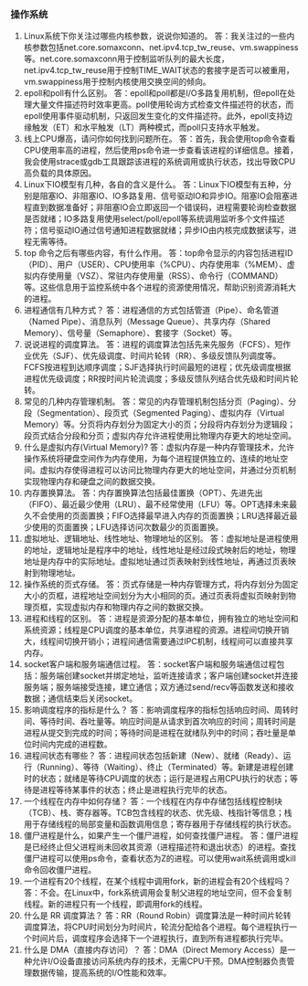 ### 操作系统
1. Linux系统下你关注过哪些内核参数，说说你知道的。
答：我关注过的一些内核参数包括net.core.somaxconn、net.ipv4.tcp_tw_reuse、vm.swappiness等。net.core.somaxconn用于控制监听队列的最大长度，net.ipv4.tcp_tw_reuse用于控制TIME_WAIT状态的套接字是否可以被重用，vm.swappiness用于控制内核使用交换空间的倾向。
2. epoll和poll有什么区别。
答：epoll和poll都是I/O多路复用机制，但epoll在处理大量文件描述符时效率更高。poll使用轮询方式检查文件描述符的状态，而epoll使用事件驱动机制，只返回发生变化的文件描述符。此外，epoll支持边缘触发（ET）和水平触发（LT）两种模式，而poll只支持水平触发。
3. 线上CPU爆高，请问你如何找到问题所在。
答：首先，我会使用top命令查看CPU使用率高的进程，然后使用ps命令进一步查看该进程的详细信息。接着，我会使用strace或gdb工具跟踪该进程的系统调用或执行状态，找出导致CPU高负载的具体原因。
4. Linux下IO模型有几种，各自的含义是什么。
答：Linux下IO模型有五种，分别是阻塞IO、非阻塞IO、IO多路复用、信号驱动IO和异步IO。阻塞IO会阻塞进程直到数据准备好；非阻塞IO会立即返回一个错误码，进程需要轮询检查数据是否就绪；IO多路复用使用select/poll/epoll等系统调用监听多个文件描述符；信号驱动IO通过信号通知进程数据就绪；异步IO由内核完成数据读写，进程无需等待。
5. top 命令之后有哪些内容，有什么作用。
答：top命令显示的内容包括进程ID（PID）、用户（USER）、CPU使用率（%CPU）、内存使用率（%MEM）、虚拟内存使用量（VSZ）、常驻内存使用量（RSS）、命令行（COMMAND）等。这些信息用于监控系统中各个进程的资源使用情况，帮助识别资源消耗大的进程。
6. 进程通信有几种方式？
答：进程通信的方式包括管道（Pipe）、命名管道（Named Pipe）、消息队列（Message Queue）、共享内存（Shared Memory）、信号量（Semaphore）、套接字（Socket）等。
7. 说说进程的调度算法。
答：进程的调度算法包括先来先服务（FCFS）、短作业优先（SJF）、优先级调度、时间片轮转（RR）、多级反馈队列调度等。FCFS按进程到达顺序调度；SJF选择执行时间最短的进程；优先级调度根据进程优先级调度；RR按时间片轮流调度；多级反馈队列结合优先级和时间片轮转。
8. 常见的几种内存管理机制。
答：常见的内存管理机制包括分页（Paging）、分段（Segmentation）、段页式（Segmented Paging）、虚拟内存（Virtual Memory）等。分页将内存划分为固定大小的页；分段将内存划分为逻辑段；段页式结合分段和分页；虚拟内存允许进程使用比物理内存更大的地址空间。
9. 什么是虚拟内存(Virtual Memory)?
答：虚拟内存是一种内存管理技术，允许操作系统将硬盘空间作为内存使用，为每个进程提供独立的、连续的地址空间。虚拟内存使得进程可以访问比物理内存更大的地址空间，并通过分页机制实现物理内存和硬盘之间的数据交换。
10. 内存置换算法。
答：内存置换算法包括最佳置换（OPT）、先进先出（FIFO）、最近最少使用（LRU）、最不经常使用（LFU）等。OPT选择未来最久不会使用的页面置换；FIFO选择最早进入内存的页面置换；LRU选择最近最少使用的页面置换；LFU选择访问次数最少的页面置换。
11. 虚拟地址、逻辑地址、线性地址、物理地址的区别。
答：虚拟地址是进程使用的地址，逻辑地址是程序中的地址，线性地址是经过段式映射后的地址，物理地址是内存中的实际地址。虚拟地址通过页表映射到线性地址，再通过页表映射到物理地址。
12. 操作系统的页式存储。
答：页式存储是一种内存管理方式，将内存划分为固定大小的页框，进程地址空间划分为大小相同的页。通过页表将虚拟页映射到物理页框，实现虚拟内存和物理内存之间的数据交换。
13. 进程和线程的区别。
答：进程是资源分配的基本单位，拥有独立的地址空间和系统资源；线程是CPU调度的基本单位，共享进程的资源。进程间切换开销大，线程间切换开销小；进程间通信需要通过IPC机制，线程间可以直接共享内存。
14. socket客户端和服务端通信过程。
答：socket客户端和服务端通信过程包括：服务端创建socket并绑定地址，监听连接请求；客户端创建socket并连接服务端；服务端接受连接，建立通信；双方通过send/recv等函数发送和接收数据；通信结束后关闭socket。
15. 影响调度程序的指标是什么？
答：影响调度程序的指标包括响应时间、周转时间、等待时间、吞吐量等。响应时间是从请求到首次响应的时间；周转时间是进程从提交到完成的时间；等待时间是进程在就绪队列中的时间；吞吐量是单位时间内完成的进程数。
16. 进程间状态有哪些？
答：进程间状态包括新建（New）、就绪（Ready）、运行（Running）、等待（Waiting）、终止（Terminated）等。新建是进程创建时的状态；就绪是等待CPU调度的状态；运行是进程占用CPU执行的状态；等待是进程等待某事件的状态；终止是进程执行完毕的状态。
17. 一个线程在内存中如何存储？
答：一个线程在内存中存储包括线程控制块（TCB）、栈、寄存器等。TCB包含线程的状态、优先级、栈指针等信息；栈用于存储线程的局部变量和函数调用信息；寄存器用于存储线程的执行状态。
18. 僵尸进程是什么，如果产生一个僵尸进程，如何查找僵尸进程。
答：僵尸进程是已经终止但父进程尚未回收其资源（进程描述符和退出状态）的进程。查找僵尸进程可以使用ps命令，查看状态为Z的进程。可以使用wait系统调用或kill命令回收僵尸进程。
19. 一个进程有20个线程，在某个线程中调用fork，新的进程会有20个线程吗？
答：不会。在Linux中，fork系统调用会复制父进程的地址空间，但不会复制线程。新的进程只有一个线程，即调用fork的线程。
20. 什么是 RR 调度算法？
答：RR（Round Robin）调度算法是一种时间片轮转调度算法，将CPU时间划分为时间片，轮流分配给各个进程。每个进程执行一个时间片后，调度程序会选择下一个进程执行，直到所有进程都执行完毕。
21. 什么是 DMA（直接内存访问）？
答：DMA（Direct Memory Access）是一种允许I/O设备直接访问系统内存的技术，无需CPU干预。DMA控制器负责管理数据传输，提高系统的I/O性能和效率。

